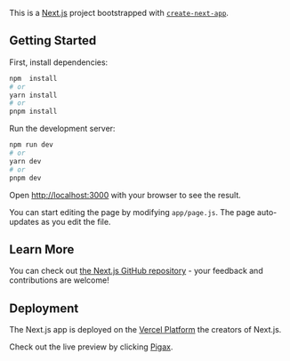 This is a [Next.js](https://nextjs.org/) project bootstrapped with [`create-next-app`](https://github.com/vercel/next.js/tree/canary/packages/create-next-app).

## Getting Started

First, install dependencies:

```bash
npm  install
# or
yarn install
# or
pnpm install
```

Run the development server:

```bash
npm run dev
# or
yarn dev
# or
pnpm dev
```

Open [http://localhost:3000](http://localhost:3000) with your browser to see the result.

You can start editing the page by modifying `app/page.js`. The page auto-updates as you edit the file.

## Learn More

You can check out [the Next.js GitHub repository](https://github.com/vercel/next.js/) - your feedback and contributions are welcome!

## Deployment

The Next.js app is deployed on the [Vercel Platform](https://vercel.com/) the creators of Next.js.

Check out the live preview by clicking [Pigax](https://pigax.vercel.app).
